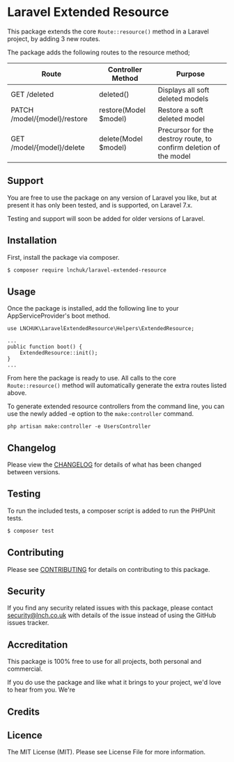 # Laravel Extended Resource

This package extends the core `Route::resource()` method in a Laravel project, by adding 3 new routes.

The package adds the following routes to the resource method;


Route | Controller Method | Purpose
----- | ----------------- | -------
GET /deleted | deleted() | Displays all soft deleted models
PATCH /model/{model}/restore | restore(Model $model) | Restore a soft deleted model
GET /model/{model}/delete | delete(Model $model) | Precursor for the destroy route, to confirm deletion of the model

## Support

You are free to use the package on any version of Laravel you like, but at present it has only been tested, and is supported, on Laravel 7.x. 

Testing and support will soon be added for older versions of Laravel.

## Installation

First, install the package via composer.

``` bash
$ composer require lnchuk/laravel-extended-resource
```

## Usage

Once the package is installed, add the following line to your AppServiceProvider's boot method.

```
use LNCHUK\LaravelExtendedResource\Helpers\ExtendedResource;

...
public function boot() {
    ExtendedResource::init();
}
...
```

From here the package is ready to use. All calls to the core `Route::resource()` method will automatically generate the extra routes listed above.

To generate extended resource controllers from the command line, you can use the newly added -e option to the `make:controller` command.

```
php artisan make:controller -e UsersController
```

## Changelog

Please view the [CHANGELOG](CHANGELOG.md) for details of what has been changed between versions.

## Testing

To run the included tests, a composer script is added to run the PHPUnit tests.

``` bash  
$ composer test
```

## Contributing

Please see [CONTRIBUTING](CONTRIBUTING.md) for details on contributing to this package.

## Security

If you find any security related issues with this package, please contact security@lnch.co.uk with details of the issue
instead of using the GitHub issues tracker.

## Accreditation

This package is 100% free to use for all projects, both personal and commercial. 

If you do use the package and like what it brings to your project, we'd love to hear
from you. We're 

## Credits

## Licence

The MIT License (MIT). Please see License File for more information.
